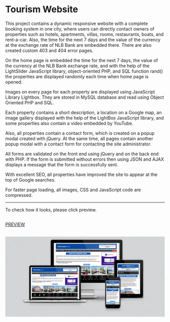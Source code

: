 # Tourism Website
This project contains a dynamic responsive website with a complete booking system in one city, where users can directly contact owners of properties such as hotels, apartments, villas, rooms, restaurants, boats, and rent-a-car. Also, the time for the next 7 days and the value of the currency at the exchange rate of NLB Bank are embedded there. There are also created custom 403 and 404 error pages. 

On the home page is embedded the time for the next 7 days, the value of the currency at the NLB Bank exchange rate, and with the help of the LightSlider JavaScript library, object-oriented PHP, and SQL function rand() the properties are displayed randomly each time when home page is opened.

Images on every page for each property are displayed using JavaScript Library Lightbox. They are stored in MySQL database and read using Object Oriented PHP and SQL. 

Each property contains a short description, a location on a Google map, an image gallery displayed with the help of the LightBox JavaScript library, and some properties also contain a video embedded by YouTube.

Also, all properties contain a contact form, which is created on a popup modal created with jQuery. At the same time, all pages contain another popup modal with a contact form for contacting the site administrator.

All forms are validated on the front end using jQuery and on the back end with PHP. If the form is submitted without errors then using JSON and AJAX displays a message that the form is successfully sent. 

With excellent SEO, all properties have improved the site to appear at the top of Google searches.

For faster page loading, all images, CSS and JavaScript code are compressed.

---

To check how it looks, please click preview.
##
[PREVIEW](http://shoutbox.epizy.com/)
##
[![mockup of project visit-neum.com by web developer, UI/UX and web designer Mirnes Glamočić](/visit-neum.webp)](https://full-stack-web-developer-and-designer.github.io/tictactoe)